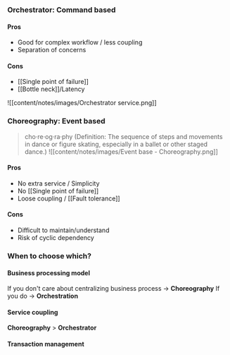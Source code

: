 ### Orchestrator: Command based

#### Pros
- Good for complex workflow / less coupling
- Separation of concerns

#### Cons 
- [[Single point of failure]]
- [[Bottle neck]]/Latency

![[content/notes/images/Orchestrator service.png]]
### Choreography: Event based
> cho·re·og·ra·phy (Definition: The sequence of steps and movements in dance or figure skating, especially in a ballet or other staged dance.)
![[content/notes/images/Event base - Choreography.png]]

#### Pros
- No extra service / Simplicity
- No [[Single point of failure]]
- Loose coupling / [[Fault tolerance]]

#### Cons
- Difficult to maintain/understand
- Risk of cyclic dependency

### When to choose which?
#### Business processing model
If you don't care about centralizing business process → **Choreography**
If you do → **Orchestration**

#### Service coupling
**Choreography** > **Orchestrator**

#### Transaction management
